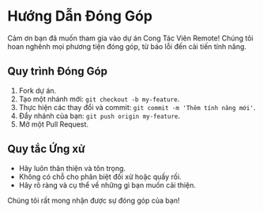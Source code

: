 # Hướng Dẫn Đóng Góp

Cảm ơn bạn đã muốn tham gia vào dự án Cong Tác Viên Remote! Chúng tôi hoan nghênh mọi phương tiện đóng góp, từ báo lỗi đến cải tiến tính năng.

## Quy trình Đóng Góp
1. Fork dự án.
2. Tạo một nhánh mới: `git checkout -b my-feature`.
3. Thực hiện các thay đổi và commit: `git commit -m 'Thêm tính năng mới'`.
4. Đẩy nhánh của bạn: `git push origin my-feature`.
5. Mở một Pull Request.

## Quy tắc Ứng xử
- Hãy luôn thân thiện và tôn trọng.
- Không có chỗ cho phân biệt đối xử hoặc quấy rối.
- Hãy rõ ràng và cụ thể về những gì bạn muốn cải thiện.

Chúng tôi rất mong nhận được sự đóng góp của bạn!